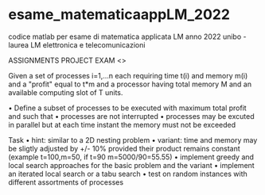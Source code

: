 # esame_matematicaappLM_2022
codice matlab per esame di matematica applicata LM anno 2022
unibo - laurea LM elettronica e telecomunicazioni

ASSIGNMENTS PROJECT EXAM <<matematica applicata>>
  
Given a set of processes i=1,…n each requiring time t(i) and memory m(i) and a "profit" equal to t*m and a processor having
total memory M and an available computing slot of T units.
  
• Define a subset of processes to be executed with maximum total profit and such that
• processes are not interrupted
• processes may be excuted in parallel but at each time instant the memory must not be exceeded

Task
• hint: similar to a 2D nesting problem
• variant: time and memory may be sligtly adjusted by +/- 10% provided their product remains constant (example t=100,m=50, if t=90 m=5000/90=55.55)
• implement greedy and local search approaches for the basic problem and the variant
• implement an iterated local search or a tabu search
• test on random instances with different assortments of processes
